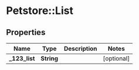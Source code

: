 # Petstore::List

## Properties
Name | Type | Description | Notes
------------ | ------------- | ------------- | -------------
**_123_list** | **String** |  | [optional] 


